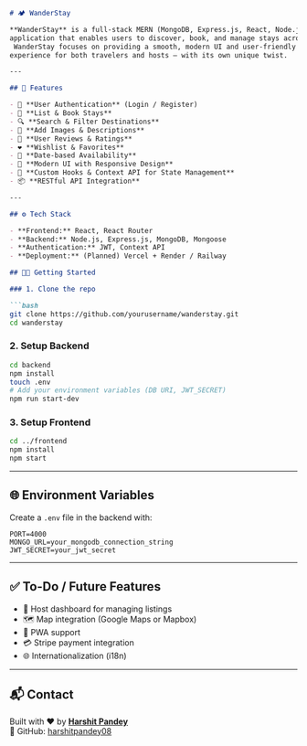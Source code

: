 
```markdown
# 🏕️ WanderStay

**WanderStay** is a full-stack MERN (MongoDB, Express.js, React, Node.js)
application that enables users to discover, book, and manage stays across the world.
 WanderStay focuses on providing a smooth, modern UI and user-friendly
experience for both travelers and hosts — with its own unique twist.

---

## 🚀 Features

- 🔐 **User Authentication** (Login / Register)
- 🏡 **List & Book Stays**
- 🔍 **Search & Filter Destinations**
- 📸 **Add Images & Descriptions**
- 💬 **User Reviews & Ratings**
- ❤️ **Wishlist & Favorites**
- 📆 **Date-based Availability**
- 🧭 **Modern UI with Responsive Design**
- 🧠 **Custom Hooks & Context API for State Management**
- 📦 **RESTful API Integration**

---

## ⚙️ Tech Stack

- **Frontend:** React, React Router
- **Backend:** Node.js, Express.js, MongoDB, Mongoose
- **Authentication:** JWT, Context API
- **Deployment:** (Planned) Vercel + Render / Railway

## 🧑‍💻 Getting Started

### 1. Clone the repo

```bash
git clone https://github.com/yourusername/wanderstay.git
cd wanderstay
```

### 2. Setup Backend

```bash
cd backend
npm install
touch .env
# Add your environment variables (DB URI, JWT_SECRET)
npm run start-dev
```

### 3. Setup Frontend

```bash
cd ../frontend
npm install
npm start
```

---

## 🌐 Environment Variables

Create a `.env` file in the backend with:

```
PORT=4000
MONGO_URL=your_mongodb_connection_string
JWT_SECRET=your_jwt_secret
```

---

## ✅ To-Do / Future Features

- 🧳 Host dashboard for managing listings
- 🗺️ Map integration (Google Maps or Mapbox)
- 📱 PWA support
- 💳 Stripe payment integration
- 🌐 Internationalization (i18n)

---

## 📬 Contact

Built with ❤️ by **[Harshit Pandey](mailto:harshitpandey0810@gmail.com)**  
🔗 GitHub: [harshitpandey08](https://github.com/harshitpandey08)
```
